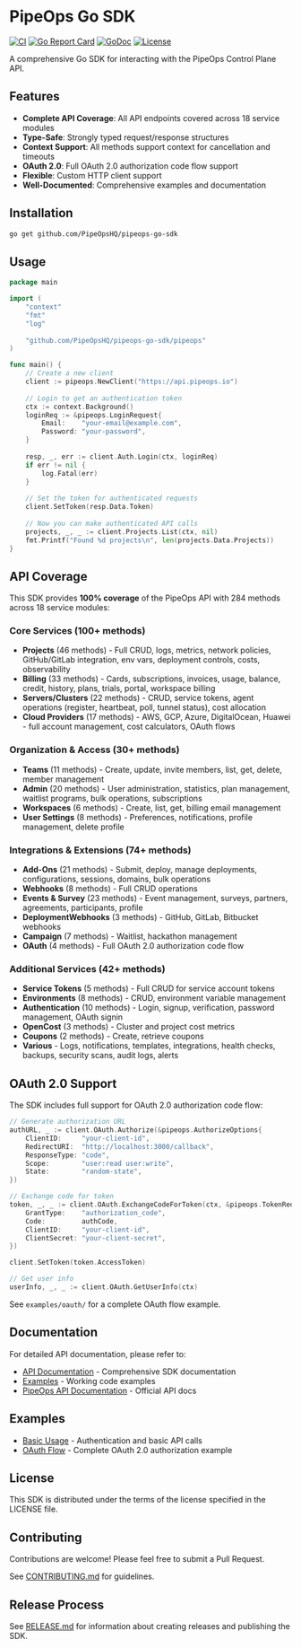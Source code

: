 # PipeOps Go SDK

[![CI](https://github.com/PipeOpsHQ/pipeops-go-sdk/workflows/CI/badge.svg)](https://github.com/PipeOpsHQ/pipeops-go-sdk/actions/workflows/ci.yml)
[![Go Report Card](https://goreportcard.com/badge/github.com/PipeOpsHQ/pipeops-go-sdk)](https://goreportcard.com/report/github.com/PipeOpsHQ/pipeops-go-sdk)
[![GoDoc](https://godoc.org/github.com/PipeOpsHQ/pipeops-go-sdk?status.svg)](https://godoc.org/github.com/PipeOpsHQ/pipeops-go-sdk/pipeops)
[![License](https://img.shields.io/github/license/PipeOpsHQ/pipeops-go-sdk)](LICENSE)

A comprehensive Go SDK for interacting with the PipeOps Control Plane API.

## Features

- **Complete API Coverage**: All API endpoints covered across 18 service modules
- **Type-Safe**: Strongly typed request/response structures
- **Context Support**: All methods support context for cancellation and timeouts
- **OAuth 2.0**: Full OAuth 2.0 authorization code flow support
- **Flexible**: Custom HTTP client support
- **Well-Documented**: Comprehensive examples and documentation

## Installation

```bash
go get github.com/PipeOpsHQ/pipeops-go-sdk
```

## Usage

```go
package main

import (
    "context"
    "fmt"
    "log"
    
    "github.com/PipeOpsHQ/pipeops-go-sdk/pipeops"
)

func main() {
    // Create a new client
    client := pipeops.NewClient("https://api.pipeops.io")
    
    // Login to get an authentication token
    ctx := context.Background()
    loginReq := &pipeops.LoginRequest{
        Email:    "your-email@example.com",
        Password: "your-password",
    }
    
    resp, _, err := client.Auth.Login(ctx, loginReq)
    if err != nil {
        log.Fatal(err)
    }
    
    // Set the token for authenticated requests
    client.SetToken(resp.Data.Token)
    
    // Now you can make authenticated API calls
    projects, _, _ := client.Projects.List(ctx, nil)
    fmt.Printf("Found %d projects\n", len(projects.Data.Projects))
}
```

## API Coverage

This SDK provides **100% coverage** of the PipeOps API with 284 methods across 18 service modules:

### Core Services (100+ methods)
- **Projects** (46 methods) - Full CRUD, logs, metrics, network policies, GitHub/GitLab integration, env vars, deployment controls, costs, observability
- **Billing** (33 methods) - Cards, subscriptions, invoices, usage, balance, credit, history, plans, trials, portal, workspace billing
- **Servers/Clusters** (22 methods) - CRUD, service tokens, agent operations (register, heartbeat, poll, tunnel status), cost allocation
- **Cloud Providers** (17 methods) - AWS, GCP, Azure, DigitalOcean, Huawei - full account management, cost calculators, OAuth flows

### Organization & Access (30+ methods)
- **Teams** (11 methods) - Create, update, invite members, list, get, delete, member management
- **Admin** (20 methods) - User administration, statistics, plan management, waitlist programs, bulk operations, subscriptions
- **Workspaces** (6 methods) - Create, list, get, billing email management
- **User Settings** (8 methods) - Preferences, notifications, profile management, delete profile

### Integrations & Extensions (74+ methods)
- **Add-Ons** (21 methods) - Submit, deploy, manage deployments, configurations, sessions, domains, bulk operations
- **Webhooks** (8 methods) - Full CRUD operations
- **Events & Survey** (23 methods) - Event management, surveys, partners, agreements, participants, profile
- **DeploymentWebhooks** (3 methods) - GitHub, GitLab, Bitbucket webhooks
- **Campaign** (7 methods) - Waitlist, hackathon management
- **OAuth** (4 methods) - Full OAuth 2.0 authorization code flow

### Additional Services (42+ methods)
- **Service Tokens** (5 methods) - Full CRUD for service account tokens
- **Environments** (8 methods) - CRUD, environment variable management
- **Authentication** (10 methods) - Login, signup, verification, password management, OAuth signin
- **OpenCost** (3 methods) - Cluster and project cost metrics
- **Coupons** (2 methods) - Create, retrieve coupons
- **Various** - Logs, notifications, templates, integrations, health checks, backups, security scans, audit logs, alerts

## OAuth 2.0 Support

The SDK includes full support for OAuth 2.0 authorization code flow:

```go
// Generate authorization URL
authURL, _ := client.OAuth.Authorize(&pipeops.AuthorizeOptions{
    ClientID:     "your-client-id",
    RedirectURI:  "http://localhost:3000/callback",
    ResponseType: "code",
    Scope:        "user:read user:write",
    State:        "random-state",
})

// Exchange code for token
token, _, _ := client.OAuth.ExchangeCodeForToken(ctx, &pipeops.TokenRequest{
    GrantType:    "authorization_code",
    Code:         authCode,
    ClientID:     "your-client-id",
    ClientSecret: "your-client-secret",
})

client.SetToken(token.AccessToken)

// Get user info
userInfo, _, _ := client.OAuth.GetUserInfo(ctx)
```

See `examples/oauth/` for a complete OAuth flow example.

## Documentation

For detailed API documentation, please refer to:
- [API Documentation](docs/README.md) - Comprehensive SDK documentation
- [Examples](examples/) - Working code examples
- [PipeOps API Documentation](https://api.pipeops.io/docs) - Official API docs

## Examples

- [Basic Usage](examples/basic/) - Authentication and basic API calls
- [OAuth Flow](examples/oauth/) - Complete OAuth 2.0 authorization example

## License

This SDK is distributed under the terms of the license specified in the LICENSE file.

## Contributing

Contributions are welcome! Please feel free to submit a Pull Request.

See [CONTRIBUTING.md](CONTRIBUTING.md) for guidelines.

## Release Process

See [RELEASE.md](RELEASE.md) for information about creating releases and publishing the SDK.
